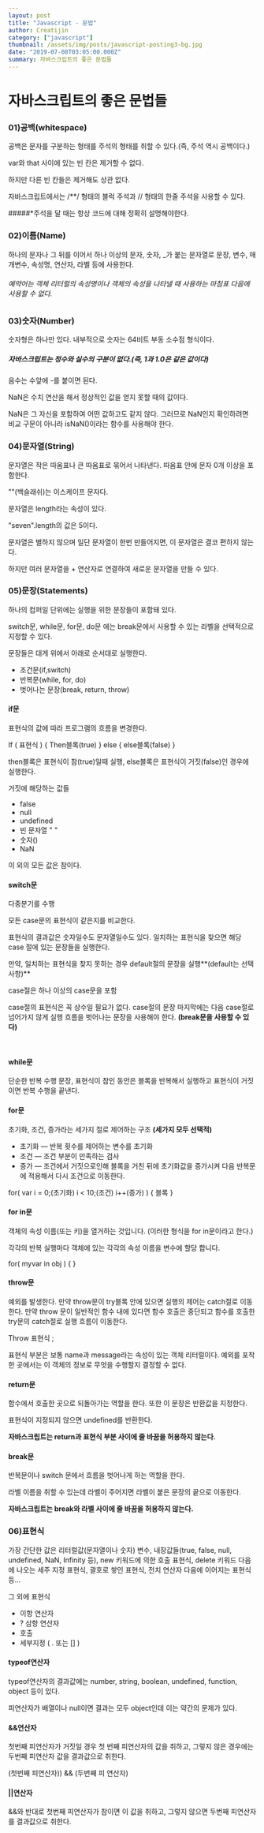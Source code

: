 ```yaml
---
layout: post
title: "Javascript - 문법"
author: Creatijin
category: ["javascript"]
thumbnail: /assets/img/posts/javascript-posting3-bg.jpg
date: "2019-07-08T03:05:00.000Z"
summary: 자바스크립트의 좋은 문법들
---
```

# 자바스크립트의 좋은 문법들

### 01)공백(whitespace)

공백은 문자를 구분하는 형태를 주석의 형태를 취할 수 있다.(즉, 주석 역시 공백이다.)

var와 that 사이에 있는 빈 칸은 제거할 수 없다.

하지만 다른 빈 칸들은 제거해도 상관 없다.

자바스크립트에서는 /**/ 형태의 블럭 주석과 // 형태의 한줄 주석을 사용할 수 있다.

#####*주석을 달 때는 항상 코드에 대해 정확히 설명해야한다.



### 02)이름(Name)

하나의 문자나 그 뒤를 이어서 하나 이상의 문자, 숫자, _가 붙는 문자열로 문장, 변수, 매개변수, 속성명, 연산자, 라벨 등에 사용한다.

###### 예약어는 객체 리터럴의 속성명이나 객체의 속성을 나타낼 때 사용하는 마침표 다음에 사용할 수 없다.



### 03)숫자(Number)

숫자형은 하나만 있다. 내부적으로 숫자는 64비트 부동 소수점 형식이다.

##### 자바스크립트는 정수와 실수의 구분이 없다.(즉, 1과 1.0은 같은 값이다)

음수는 수앞에 -를 붙이면 된다.

NaN은 수치 연산을 해서 정상적인 값을 얻지 못할 때의 값이다.

NaN은 그 자신을 포함하여 어떤 값하고도 같지 않다. 그러므로 NaN인지 확인하려면 비교 구문이 아니라 isNaN()이라는 함수를 사용해야 한다.



### 04)문자열(String)

문자열은 작은 따옴표나 큰 따옴표로 묶어서 나타낸다. 따옴표 안에 문자 0개 이상을 포함한다.

"\"(백슬래쉬)는 이스케이프 문자다.



문자열은 length라는 속성이 있다.

"seven".length의 값은 5이다.

문자열은 별하지 않으며 일단 문자열이 한번 만들어지면, 이 문자열은 결코 편하지 않는다.

하지만 여러 문자열을 + 연산자로 연결하여 새로운 문자열을 만들 수 있다.



### 05)문장(Statements)

하나의 컴퍼일 단위에는 실행을 위한 문장들이 포함돼 있다.

switch문, while문, for문, do문 에는 break문에서 사용할 수 있는 라벨을 선택적으로 지정할 수 있다.



문장들은 대게 위에서 아래로 순서대로 실행한다.

- 조건문(if,switch)
- 반복문(while, for, do)
- 벗어나는 문장(break, return, throw)



#### if문

표현식의 값에 따라 프로그램의 흐름을 변경한다.

If ( 표현식 ) { Then블록(true) } else { else블록(false) }

then블록은 표현식이 참(true)일때 실행, else블록은 표현식이 거짓(false)인 경우에 실행한다.

거짓에 해당하는 값들

- false
- null
- undefined
- 빈 문자열 " "
- 숫자()
- NaN

이 외의 모든 값은 참이다. 



#### switch문

다중분기를 수행

모든 case문의 표현식이 같은지를 비교한다.

표현식의 결과값은 숫자일수도 문자열일수도 있다. 일치하는 표현식을 찾으면 해당 case 절에 있는 문장들을 실행한다.

만약, 일치하는 표현식을 찾지 못하는 경우 default절의 문장을 실행**(default는 선택사항)**

case절은 하나 이상의 case문을 포함

case절의 표현식은 꼭 상수일 필요가 없다. case절의 문장 마지막에는 다음 case절로 넘어가지 않게 실행 흐름을 벗어나는 문장을 사용해야 한다. **(break문을 사용할 수 있다)**

​	

#### while문

단순한 반복 수행 문장, 표현식이 참인 동안은 블록을 반복해서 실행하고 표현식이 거짓이면 반복 수행을 끝낸다.



#### for문

초기화, 조건, 증가라는 세가지 절로 제어하는 구조 **(세가지 모두 선택적)**

- 초기화 — 반복 횟수를 제어하는 변수를 초기화
- 조건 — 조건 부분이 만족하는 검사
- 증가 — 조건에서 거짓으로인해 블록을 거친 뒤에 초기화값을 증가시켜 다음 반복문에 적용해서 다시 조건으로 이동한다.

for( var i = 0;(초기화) i < 10;(조건) i++(증가) ) { 블록 }

#### for in문

객체의 속성 이름(또는 키)을 열거하는 것입니다. (이러한 형식을 for in문이라고 한다.)

각각의 반복 실행마다 객체에 있는 각각의 속성 이름을 변수에 할당 합니다.

for( myvar in obj ) { }



#### throw문

예외를 발생한다. 만약 throw문이 try블록 안에 있으면 실행의 제어는 catch절로 이동한다. 만약 throw 문이 일반적인 함수 내에 있다면 함수 호출은 중단되고 함수를 호출한 try문의 catch절로 실행 흐름이 이동한다.

Throw 표현식 ;

표현식 부분은 보통 name과 message라는 속성이 있는 객체 리터럴이다. 예외를 포착한 곳에서는 이 객체의 정보로 무엇을 수행할지 결정할 수 없다.



#### return문

함수에서 호출한 곳으로 되돌아가는 역할을 한다. 또한 이 문장은 반환값을 지정한다.

표현식이 지정되지 않으면 undefined를 반환한다.

**자바스크립트는 return과 표현식 부분 사이에 줄 바꿈을 허용하지 않는다.**



#### break문

반복문이나 switch 문에서 흐름을 벗어나게 하는 역할을 한다.

라벨 이름을 취할 수 있는데 라벨이 주어지면 라벨이 붙은 문장의 끝으로 이동한다.

**자바스크립트는 break와 라벨 사이에 줄 바꿈을 허용하지 않는다.**



### 06)표현식

가장 간단한 값은 리터럴값(문자열이나 숫자) 변수, 내장값들(true, false, null, undefined, NaN, Infinity 등), new 키워드에 의한 호출 표현식, delete 키워드 다음에 나오는 세주 지정 표현식, 괄호로 쌓인 표현식, 전치 연산자 다음에 이어지는 표현식등...

그 외에 표현식

- 이항 연산자
- ? 삼항 연산자
- 호출
- 세부지정 ( . 또는 [] )



#### typeof연산자

typeof연산자의 결과값에는 number, string, boolean, undefined, function, object 등이 있다.

피연산자가 배열이나 null이면 결과는 모두 object인데 이는 약간의 문제가 있다.



#### &&연산자

첫번째 피연산자가 거짓일 경우 첫 번째 피연산자의 값을 취하고, 그렇지 않은 경우에는 두번째 피연산자 값을 결과값으로 취한다.

(첫번째 피연산자)) && (두번째 피 연산자)

#### ||연산자

&&와 반대로 첫번째 피연산자가 참이면 이 값을 취하고, 그렇지 않으면 두번째 피연산자를 결과값으로 취한다.

